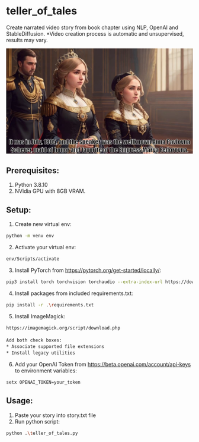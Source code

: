 # teller_of_tales
Create narrated video story from book chapter using NLP, OpenAI and StableDiffusion. 
*Video creation process is automatic and unsupervised, results may vary.

![alt text](https://github.com/dawmro/teller_of_tales/blob/main/screenshot.png?raw=true)

## Prerequisites:
1. Python 3.8.10
2. NVidia GPU with 8GB VRAM. 

## Setup:
1. Create new virtual env:
``` sh
python -m venv env
```
2. Activate your virtual env:
``` sh
env/Scripts/activate
```
3. Install PyTorch from https://pytorch.org/get-started/locally/:
``` sh
pip3 install torch torchvision torchaudio --extra-index-url https://download.pytorch.org/whl/cu116
```
4. Install packages from included requirements.txt:
``` sh
pip install -r .\requirements.txt
```
5. Install ImageMagick:
``` sh
https://imagemagick.org/script/download.php

Add both check boxes:
* Associate supported file extensions
* Install legacy utilities
```

6. Add your OpenAI Token from https://beta.openai.com/account/api-keys to environment variables:
``` sh
setx OPENAI_TOKEN=your_token
```


## Usage:
1. Paste your story into story.txt file
2. Run python script:
``` sh
python .\teller_of_tales.py
```
